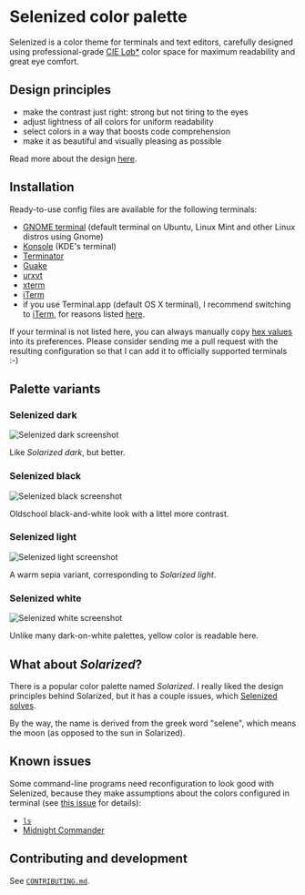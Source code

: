 Selenized color palette
=======================

Selenized is a color theme for terminals and text editors, carefully designed
using professional-grade [CIE
L*a*b*](http://en.wikipedia.org/wiki/Lab_color_space) color space for maximum
readability and great eye comfort.


Design principles
-----------------

- make the contrast just right: strong but not tiring to the eyes
- adjust lightness of all colors for uniform readability
- select colors in a way that boosts code comprehension
- make it as beautiful and visually pleasing as possible

Read more about the design [here](features-and-design.md).



Installation
------------

Ready-to-use config files are available for the following terminals:
- [GNOME terminal](gnome-terminal) (default terminal on Ubuntu, Linux Mint and
  other Linux distros using Gnome)
- [Konsole](konsole) (KDE's terminal)
- [Terminator](terminator)
- [Guake](guake)
- [urxvt](urxvt)
- [xterm](xterm)
- [iTerm](iterm)
- if you use Terminal.app (default OS X terminal), I recommend switching to
  [iTerm](iterm), for reasons listed [here](terminal-app).

If your terminal is not listed here, you can always manually copy [hex
values](the-values.md) into its preferences.  Please consider sending me a pull
request with the resulting configuration so that I can add it to officially
supported terminals :-)



Palette variants
----------------

### Selenized dark

![Selenized dark screenshot](http://i.imgur.com/yM0vadH.png)

Like _Solarized dark_, but better.



### Selenized black

![Selenized black screenshot](http://i.imgur.com/rXIH87x.png)

Oldschool black-and-white look with a littel more contrast.



### Selenized light

![Selenized light screenshot](http://i.imgur.com/kQVgD5U.png)

A warm sepia variant, corresponding to _Solarized light_.



### Selenized white

![Selenized white screenshot](http://i.imgur.com/sc0Uv9h.png)

Unlike many dark-on-white palettes, yellow color is readable here.



What about _Solarized_?
-----------------------

There is a popular color palette named _Solarized_. I really liked the design
principles behind Solarized, but it has a couple issues, which [Selenized
solves](whats-wrong-with-solarized.md).

By the way, the name is derived from the greek word "selene", which means
the moon (as opposed to the sun in Solarized).



Known issues
------------

Some command-line programs need reconfiguration to look good with Selenized,
because they make assumptions about the colors configured in terminal (see
[this issue](https://github.com/janek-warchol/selenized/issues/7) for details):

- [`ls`](dircolors/)
- [Midnight Commander](mc/)



Contributing and development
----------------------------

See [`CONTRIBUTING.md`](CONTRIBUTING.md).
